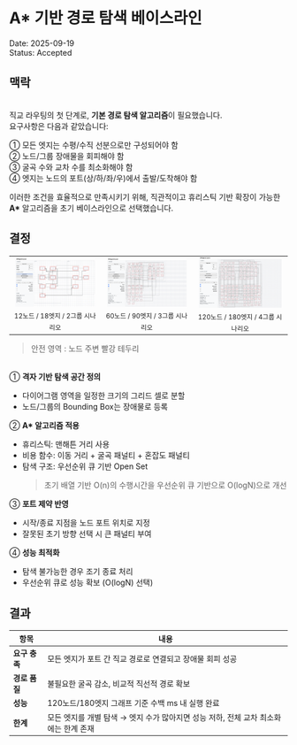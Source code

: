 # A\* 기반 경로 탐색 베이스라인

Date: 2025-09-19  
Status: Accepted

## 맥락

<br/>직교 라우팅의 첫 단계로, **기본 경로 탐색 알고리즘**이 필요했습니다.  
요구사항은 다음과 같았습니다:

① 모든 엣지는 수평/수직 선분으로만 구성되어야 함  
② 노드/그룹 장애물을 회피해야 함  
③ 굴곡 수와 교차 수를 최소화해야 함  
④ 엣지는 노드의 포트(상/하/좌/우)에서 출발/도착해야 함

이러한 조건을 효율적으로 만족시키기 위해, 직관적이고 휴리스틱 기반 확장이 가능한 **A\*** 알고리즘을 초기 베이스라인으로 선택했습니다.

## 결정

<table align="center">
  <tr>
    <td align="center">
      <img src="../src/12_18_2/astar.png" width="95%" alt="aStar 알고리즘">
      <br>
      <sub>12노드 / 18엣지 / 2그룹 시나리오</sub>
    </td>
    <td align="center">
      <img src="../src/60_90_3/astar.png" width="95%" alt="aStar 알고리즘">
      <br>
      <sub>60노드 / 90엣지 / 3그룹 시나리오</sub>
    </td>
    <td align="center">
      <img src="../src/120_180_4/astar.png" width="95%" alt="aStar 알고리즘">
      <br>
      <sub>120노드 / 180엣지 / 4그룹 시나리오</sub>
    </td>
  </tr>
</table>

> 안전 영역 : 노드 주변 빨강 테두리

<br/>① **격자 기반 탐색 공간 정의**

- 다이어그램 영역을 일정한 크기의 그리드 셀로 분할
- 노드/그룹의 Bounding Box는 장애물로 등록

② **A\* 알고리즘 적용**

- 휴리스틱: 맨해튼 거리 사용
- 비용 함수: 이동 거리 + 굴곡 패널티 + 혼잡도 패널티
- 탐색 구조: 우선순위 큐 기반 Open Set
  > 초기 배열 기반 O(n)의 수행시간을 우선순위 큐 기반으로 O(logN)으로 개선

③ **포트 제약 반영**

- 시작/종료 지점을 노드 포트 위치로 지정
- 잘못된 초기 방향 선택 시 큰 패널티 부여

④ **성능 최적화**

- 탐색 불가능한 경우 조기 종료 처리
- 우선순위 큐로 성능 확보 (O(logN) 선택)

## 결과

| 항목          | 내용                                                                                 |
| ------------- | ------------------------------------------------------------------------------------ |
| **요구 충족** | 모든 엣지가 포트 간 직교 경로로 연결되고 장애물 회피 성공                            |
| **경로 품질** | 불필요한 굴곡 감소, 비교적 직선적 경로 확보                                          |
| **성능**      | 120노드/180엣지 그래프 기준 수백 ms 내 실행 완료                                     |
| **한계**      | 모든 엣지를 개별 탐색 → 엣지 수가 많아지면 성능 저하, 전체 교차 최소화에는 한계 존재 |
